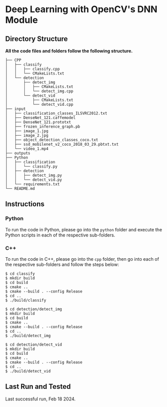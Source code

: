 # Deep Learning with OpenCV's DNN Module



## Directory Structure

**All the code files and folders follow the following structure.**

```
├── CPP
│   ├── classify
│   │   ├── classify.cpp
│   │   └── CMakeLists.txt
│   └── detection
│       ├── detect_img
│       │   ├── CMakeLists.txt
│       │   └── detect_img.cpp
│       └── detect_vid
│           ├── CMakeLists.txt
│           └── detect_vid.cpp
├── input
│   ├── classification_classes_ILSVRC2012.txt
│   ├── DenseNet_121.caffemodel
│   ├── DenseNet_121.prototxt
│   ├── frozen_inference_graph.pb
│   ├── image_1.jpg
│   ├── image_2.jpg
│   ├── object_detection_classes_coco.txt
│   ├── ssd_mobilenet_v2_coco_2018_03_29.pbtxt.txt
│   └── video_1.mp4
├── outputs
├── Python
│   ├── classification
│   │   └── classify.py
│   ├── detection
│   │   ├── detect_img.py
│   │   └── detect_vid.py
│   └── requirements.txt
└── README.md
```



## Instructions

### Python

To run the code in Python, please go into the `python` folder and execute the Python scripts in each of the respective sub-folders.

### C++

To run the code in C++, please go into the `cpp` folder, then go into each of the respective sub-folders and follow the steps below:

```
$ cd classify
$ mkdir build
$ cd build
$ cmake ..
$ cmake --build . --config Release
$ cd ..
$ ./build/classify
```

```
$ cd detection/detect_img
$ mkdir build
$ cd build
$ cmake ..
$ cmake --build . --config Release
$ cd ..
$ ./build/detect_img
```

```
$ cd detection/detect_vid
$ mkdir build
$ cd build
$ cmake ..
$ cmake --build . --config Release
$ cd ..
$ ./build/detect_vid
```

## Last Run and Tested

Last successful run, Feb 18 2024.